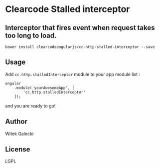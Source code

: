 Clearcode Stalled interceptor
=========

Interceptor that fires event when request takes too long to load.
--------------
``` bower install clearcodeangularjs/cc-http-stalled-interceptor --save ```


Usage
------

Add ``` cc.http.stalledInterceptor ``` module to your app module list :


```
angular
    .module('yourAwesomeApp', [
        'cc.http.stalledInterceptor'
    ]);
```
and you are ready to go!


Author
------

Witek Galecki


License
----

LGPL

